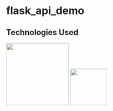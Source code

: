 # flask_api_demo

## Technologies Used

<img target="_blank" src="https://flask.palletsprojects.com/en/1.1.x/_images/flask-logo.png" width=170>

 <img target="_blank" src="https://upload.wikimedia.org/wikipedia/commons/thumb/c/c3/Python-logo-notext.svg/1200px-Python-logo-notext.svg.png" width=100 height=100>
